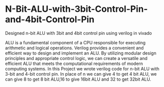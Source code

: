 # N-Bit-ALU-with-3bit-Control-Pin-and-4bit-Control-Pin
Designed n-bit ALU with 3bit and 4bit control pin using verilog in vivado 


ALU is a fundamental component of a CPU responsible for
executing arithmetic and logical operations. Verilog provides a convenient and
efficient way to design and implement an ALU. By utilizing modular design
principles and appropriate control logic, we can create a versatile and efficient
ALU that meets the computational requirements of modern computing
systems.
In this Project we wrote verilog code for n-bit ALU with 3-bit and 4-bit control
pin. In place of n we can give 4 to get 4 bit ALU, we can give 8 to get 8 bit
ALU,16 to give 16bit ALU and 32 to get 32bit ALU.
